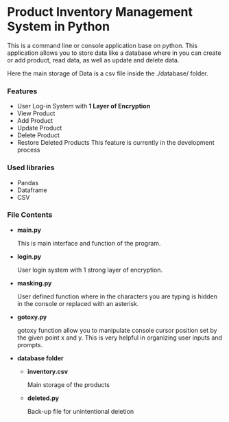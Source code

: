 # Product Inventory Management System in Python
This is a command line or console application base on python. This application allows you to store data like a database where in you can create or add product, read data, as well as update and delete data.

Here the main storage of Data is a csv file inside the ./database/ folder.

### Features
- User Log-in System with **1 Layer of Encryption**
- View Product
- Add Product
- Update Product
- Delete Product
- Restore Deleted Products
  This feature is currently in the development process
  
### Used libraries
- Pandas
- Dataframe
- CSV

### File Contents
- **main.py**

  This is main interface and function of the program.
  
- **login.py**

  User login system with 1 strong layer of encryption.
  
- **masking.py**

  User defined function where in the characters you are typing is hidden in the console or replaced with an asterisk.
  
- **gotoxy.py**

  gotoxy function allow you to manipulate console cursor position set by the given point x and y. This is very helpful in organizing user inputs and prompts.
  
- **database folder**
  - **inventory.csv**
  
    Main storage of the products
    
  - **deleted.py**
  
    Back-up file for unintentional deletion
